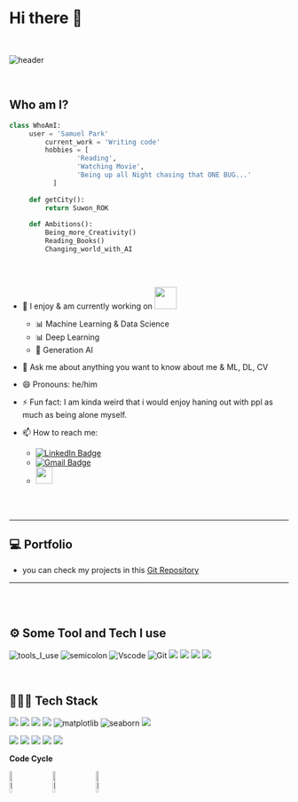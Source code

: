 # Hi there 👋

<br>

![header](https://capsule-render.vercel.app/api?type=venom&height=300&color=gradient&text=Samuel%20Park%20&desc=AI%20Engineer&reversal=false&fontColor=0CE5DB&rotate=-10&strokeWidth=0&animation=twinkling&descAlign=50&descAlignY=65)

<br>

 ## Who am I?
 ```python
 class WhoAmI:
 	  user = 'Samuel Park'
		  current_work = 'Writing code'
		  hobbies = [
				  'Reading',
				  'Watching Movie',
			  	  'Being up all Night chasing that ONE BUG...'
			]
	
	  def getCity():
		  return Suwon_ROK
	
	  def Ambitions():
		  Being_more_Creativity()
		  Reading_Books()
		  Changing_world_with_AI
	
 ```
<br>

- 🔭 I enjoy & am currently working on <img src="https://media.giphy.com/media/WUlplcMpOCEmTGBtBW/giphy.gif" width="40"> 
  - 📊 Machine Learning & Data Science
  - 📊 Deep Learning
  - 🤔 Generation AI

- 💬 Ask me about anything you want to know about me & ML, DL, CV
- 😄 Pronouns: he/him
- ⚡ Fun fact: I am kinda weird that i would enjoy haning out with ppl as much as being alone myself.

- 📫 How to reach me:
	- [![LinkedIn Badge](http://img.shields.io/badge/-LinkedIn-0072b1?style=flat&logo=linkedin&link=https://www.linkedin.com/in/samuel-park-2b8262279/)](https://www.linkedin.com/in/samuel-park-2b8262279/)
	- [![Gmail Badge](https://img.shields.io/badge/-tkandpf9914@gmail.com-c14438?style=flat-square&logo=Gmail&logoColor=white&link=mailto:tkandpf9914@gmail.com)](mailto:tkandpf@gmail.com)
 	- <a href="https://www.kaggle.com/samuelpark97"><img src="https://www.vectorlogo.zone/logos/kaggle/kaggle-icon.svg" width="30"></a>	

<br/><br/>

---
## 💻  Portfolio
- you can check my projects in this [Git Repository](https://github.com/ahfmrptEkd/Portfolio)
---
<!--
### 여기에 추후 포트폴리오 리포지토리들 아례 예시처럼 넣으면 된다.
[보이는 이름](링크)
-->

<br/><br/>

## ⚙️ Some Tool and Tech I use
![tools_I_use](https://img.shields.io/badge/-%F0%9F%9A%80%20Tools%20I%20use-orange)
![semicolon](https://img.shields.io/badge/-%3A-orange)
![Vscode](https://img.shields.io/badge/Visual_Studio_Code-0078D4?style=flat&logo=visual%20studio%20code&logoColor=white)
![Git](https://img.shields.io/badge/GIT-E44C30?style=flat&logo=git&logoColor=white)
<img src="https://img.shields.io/badge/GitHub-181717?style=flat-square&logo=GitHub&logoColor=white"/> <!-- github -->
<img src="https://img.shields.io/badge/Linux-FCC624?style=flat-square&logo=linux&logoColor=black"/>   <!-- Linux -->
<img src="https://img.shields.io/badge/Ubuntu-E95420?style=flat-square&logo=Ubuntu&logoColor=white"/>  <!-- ubuntu -->
<img src="https://img.shields.io/badge/Jupyter-555555.svg?&style=flat-square&logo=jupyter&logoColor=F37626">   <!-- jupyter -->

</br>

## 🧗🏻‍♀️ Tech Stack
<img src="https://img.shields.io/badge/MySQL-4479A1?style=flat-square&logo=MySQL&logoColor=white"/> <!-- MySQL -->
<img src="https://img.shields.io/badge/python-3776AB?style=flat&logo=python&logoColor=white"/> <img src="https://img.shields.io/badge/pandas-150458?style=flat&logo=pandas&logoColor=white"/> <img src="https://img.shields.io/badge/numpy-013243?style=flat&logo=numpy&logoColor=white"/> 
![matplotlib](http://img.shields.io/badge/-Matplotlib-FF6441?style=flat) ![seaborn](http://img.shields.io/badge/-Seaborn-1287B1?style=flat) <img src="https://img.shields.io/badge/scikitlearn-F7931E?style=flat&logo=scikitlearn&logoColor=white"/> 

<img src="https://img.shields.io/badge/pytorch-EE4C2C?style=flat&logo=pytorch&logoColor=white"/> <img src="https://img.shields.io/badge/keras-D00000?style=flat&logo=keras&logoColor=white"/> <img src="https://img.shields.io/badge/tensorflow-FF6F00?style=flat&logo=tensorflow&logoColor=white"/> <img src="https://img.shields.io/badge/opencv-5C3EE8?style=flat&logo=opencv&logoColor=white"/> <img src="https://img.shields.io/badge/kaggle-20BEFF?style=flat&logo=kaggle&logoColor=white"/> 



**Code Cycle**

<img src="https://raw.githubusercontent.com/Tarikul-Islam-Anik/Animated-Fluent-Emojis/master/Emojis/Smilies/Face%20with%20Spiral%20Eyes.png" width="10%" alt="Broken system!"/> &nbsp;&nbsp;&nbsp;&nbsp;&nbsp; 
<img src="https://raw.githubusercontent.com/Tarikul-Islam-Anik/Animated-Fluent-Emojis/master/Emojis/Smilies/Relieved%20Face.png" width="10%" alt="It's working!"/> &nbsp;&nbsp;&nbsp;&nbsp;&nbsp;
<img src="https://raw.githubusercontent.com/Tarikul-Islam-Anik/Animated-Fluent-Emojis/master/Emojis/Smilies/Astonished%20Face.png" width="10%" alt="It's working but you don't know how!"/>

<!--
**ahfmrptEkd/ahfmrptEkd** is a ✨ _special_ ✨ repository because its `README.md` (this file) appears on your GitHub profile.

Here are some ideas to get you started:

- 🔭 I’m currently working on ...
- 🌱 I’m currently learning ...
- 👯 I’m looking to collaborate on ...
- 🤔 I’m looking for help with ...
- 💬 Ask me about ...
- 📫 How to reach me: ...
- 😄 Pronouns: ...
- ⚡ Fun fact: ...
-->
